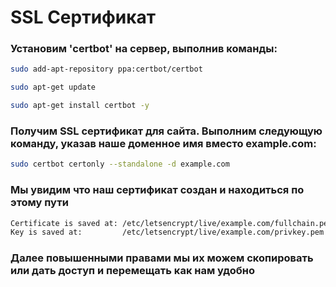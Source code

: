 # SSL Сертификат
### Установим 'certbot' на сервер, выполнив команды:
```bash
sudo add-apt-repository ppa:certbot/certbot
```
```bash
sudo apt-get update
```
```bash
sudo apt-get install certbot -y
```
### Получим SSL сертификат для сайта. Выполним следующую команду, указав наше доменное имя вместо example.com:
```bash
sudo certbot certonly --standalone -d example.com
```
### Мы увидим что наш сертификат создан и находиться по этому пути
```bash
Certificate is saved at: /etc/letsencrypt/live/example.com/fullchain.pem
Key is saved at:         /etc/letsencrypt/live/example.com/privkey.pem
```
### Далее повышенными правами мы их можем скопировать или дать доступ и перемещать как нам удобно
